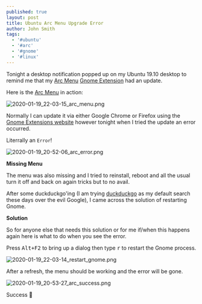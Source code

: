 ```yaml
---
published: true
layout: post
title: Ubuntu Arc Menu Upgrade Error
author: John Smith
tags:
  - '#ubuntu'
  - '#arc'
  - '#gnome'
  - '#linux'
---
```

Tonight a desktop notification popped up on my Ubuntu 19.10 desktop to remind me that my [Arc Menu](https://extensions.gnome.org/extension/1228/arc-menu/) [Gnome Extension](https://extensions.gnome.org/) had an update.

Here is the [Arc Menu](https://extensions.gnome.org/extension/1228/arc-menu/) in action:

![2020-01-19_22-03-15_arc_menu.png]({{site.baseurl}}/media/2020-01-19_22-03-15_arc_menu.png)


Normally I can update it via either Google Chrome or Firefox using the [Gnome Extensions website](https://extensions.gnome.org/) however tonight when I tried the update an error occurred. 

Literrally an `Error`!

![2020-01-19_20-52-06_arc_error.png]({{site.baseurl}}/media/2020-01-19_20-52-06_arc_error.png)

**Missing Menu**

The menu was also missing and I tried to reinstall, reboot and all the usual turn it off and back on again tricks but to no avail. 

After some duckduckgo'ing (I am trying [duckduckgo](https://duckduckgo.com/) as my default search these days over the evil Google), I came across the solution of restarting Gnome. 

**Solution** 

So for anyone else that needs this solution or for me if/when this happens again here is what to do when you see the error. 

Press <kbd><kbd>Alt</kbd>+<kbd>F2</kbd></kbd> to bring up a dialog then type <kbd>r</kbd> to restart the Gnome process.

![2020-01-19_22-03-14_restart_gnome.png]({{site.baseurl}}/media/2020-01-19_22-03-14_restart_gnome.png)

After a refresh, the menu should be working and the error will be gone.

![2020-01-19_20-53-27_arc_success.png]({{site.baseurl}}/media/2020-01-19_20-53-27_arc_success.png)


Success 🎉

